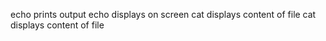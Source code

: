 echo prints output 
echo displays on screen
cat displays content of file
cat displays content of file
